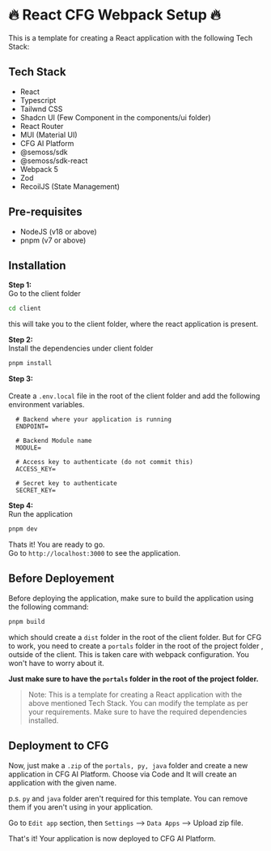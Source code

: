 # 🔥 React CFG Webpack Setup 🔥

This is a template for creating a React application with the following Tech Stack:

## Tech Stack

- React
- Typescript
- Tailwnd CSS
- Shadcn UI (Few Component in the components/ui folder)
- React Router
- MUI (Material UI)
- CFG AI Platform
- @semoss/sdk
- @semoss/sdk-react
- Webpack 5
- Zod
- RecoilJS (State Management)


## Pre-requisites
- NodeJS (v18 or above)
- pnpm (v7 or above)

## Installation

<strong>Step 1:</strong> <br/> 
  Go to the client folder
  ```bash
  cd client
  ```
  this will take you to the client folder, where the react application is present.
  
<strong>Step 2:</strong> <br/>
  Install the dependencies under client folder
  ```bash
  pnpm install
  ```
<strong>Step 3:</strong> <br/>  
Create a `.env.local` file in the root of the client folder and add the following environment variables.
  ```env
    # Backend where your application is running
    ENDPOINT=

    # Backend Module name
    MODULE=

    # Access key to authenticate (do not commit this)
    ACCESS_KEY=

    # Secret key to authenticate
    SECRET_KEY=
  ```

<strong>Step 4:</strong> <br/> 
Run the application
  ```bash
  pnpm dev
  ```

Thats it! You are ready to go. <br/>
Go to `http://localhost:3000` to see the application.

## Before Deployement

Before deploying the application, make sure to build the application using the following command:
```bash
pnpm build
```
which should create a `dist` folder in the root of the client folder. But for CFG to work, you need to create a `portals` folder in the root of the project folder , outside of the client. This is taken care with webpack configuration. You won't have to worry about it.

<b>Just make sure to have the `portals` folder in the root of the project folder.</b>

> Note: This is a template for creating a React application with the above mentioned Tech Stack. You can modify the template as per your requirements. Make sure to have the required dependencies installed.

## Deployment to CFG

Now, just make a `.zip` of the `portals, py, java` folder and create a new application in CFG AI Platform. Choose via Code and It will create an application with the given name.

p.s. `py` and `java` folder aren't required for this template. You can remove them if you aren't using in your application.

Go to `Edit app` section, then `Settings` --> `Data Apps` --> Upload zip file.

That's it! Your application is now deployed to CFG AI Platform.

